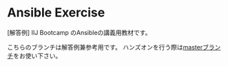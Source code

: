 # Ansible Exercise

[解答例] IIJ Bootcamp のAnsibleの講義用教材です。

こちらのブランチは解答例兼参考用です。
ハンズオンを行う際は[masterブランチ](https://github.com/iij/ansible-exercise)をお使い下さい。
